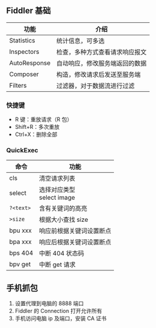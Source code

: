 <!--
title: Fiddler抓包
sort:
-->

## Fiddler 基础

| 功能         | 介绍                           |
| ------------ | ------------------------------ |
| Statistics   | 统计信息，可多选               |
| Inspectors   | 检查，多种方式查看请求响应报文 |
| AutoResponse | 自动响应，修改服务端返回的数据 |
| Composer     | 构造，修改请求后发送至服务端   |
| Filters      | 过滤器，对于数据流进行过滤     |

### 快捷键

- R 键：重放请求（R 包）
- Shift+R：多次重放
- Ctrl+X：删除全部

### QuickExec

| 命令      | 功能                           |
| --------- | ------------------------------ |
| cls       | 清空请求列表                   |
| select    | 选择对应类型<br />select image |
| `?<text>` | 含有关键词的高亮               |
| `>size`   | 根据大小查找 size              |
| bpu xxx   | 响应前根据关键词设置断点       |
| bpa xxx   | 响应后根据关键词设置断点       |
| bps 404   | 中断 404 状态码                |
| bpv get   | 中断 get 请求                  |

## 手机抓包

1. 设置代理到电脑的 8888 端口
2. Fiddler 的 Connection 打开允许所有
3. 手机访问电脑 ip 及端口，安装 CA 证书

